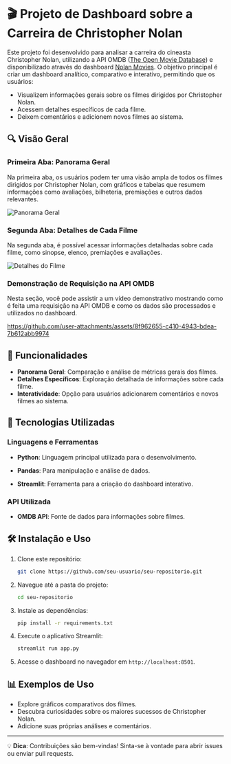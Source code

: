 # 🎬 Projeto de Dashboard sobre a Carreira de Christopher Nolan

Este projeto foi desenvolvido para analisar a carreira do cineasta Christopher Nolan, utilizando a API OMDB ([The Open Movie Database](https://www.omdbapi.com)) e disponibilizado através do dashboard [Nolan Movies](https://nolan-movies.streamlit.app). O objetivo principal é criar um dashboard analítico, comparativo e interativo, permitindo que os usuários:

- Visualizem informações gerais sobre os filmes dirigidos por Christopher Nolan.
- Acessem detalhes específicos de cada filme.
- Deixem comentários e adicionem novos filmes ao sistema.

## 🔍 Visão Geral

### Primeira Aba: Panorama Geral
Na primeira aba, os usuários podem ter uma visão ampla de todos os filmes dirigidos por Christopher Nolan, com gráficos e tabelas que resumem informações como avaliações, bilheteria, premiações e outros dados relevantes.

![Panorama Geral](https://github.com/user-attachments/assets/26d281b1-2a5c-4ce1-930c-48bc899ad4af)

### Segunda Aba: Detalhes de Cada Filme
Na segunda aba, é possível acessar informações detalhadas sobre cada filme, como sinopse, elenco, premiações e avaliações.

![Detalhes do Filme](https://github.com/user-attachments/assets/aa982580-f238-4ba6-97b3-2d1d4bfd5b31)

### Demonstração de Requisição na API OMDB
Nesta seção, você pode assistir a um vídeo demonstrativo mostrando como é feita uma requisição na API OMDB e como os dados são processados e utilizados no dashboard.

https://github.com/user-attachments/assets/8f962655-c410-4943-bdea-7b612abb9974

## 🚀 Funcionalidades
- **Panorama Geral**: Comparação e análise de métricas gerais dos filmes.
- **Detalhes Específicos**: Exploração detalhada de informações sobre cada filme.
- **Interatividade**: Opção para usuários adicionarem comentários e novos filmes ao sistema.

## 🔧 Tecnologias Utilizadas

### Linguagens e Ferramentas

- **Python**: Linguagem principal utilizada para o desenvolvimento.  

- **Pandas**: Para manipulação e análise de dados.  

- **Streamlit**: Ferramenta para a criação do dashboard interativo.  

### API Utilizada

- **OMDB API**: Fonte de dados para informações sobre filmes.

## 🛠️ Instalação e Uso

1. Clone este repositório:
   ```bash
   git clone https://github.com/seu-usuario/seu-repositorio.git
   ```
2. Navegue até a pasta do projeto:
   ```bash
   cd seu-repositorio
   ```
3. Instale as dependências:
   ```bash
   pip install -r requirements.txt
   ```
4. Execute o aplicativo Streamlit:
   ```bash
   streamlit run app.py
   ```
5. Acesse o dashboard no navegador em `http://localhost:8501`.

## 📊 Exemplos de Uso

- Explore gráficos comparativos dos filmes.
- Descubra curiosidades sobre os maiores sucessos de Christopher Nolan.
- Adicione suas próprias análises e comentários.

---

💡 **Dica**: Contribuições são bem-vindas! Sinta-se à vontade para abrir issues ou enviar pull requests.

